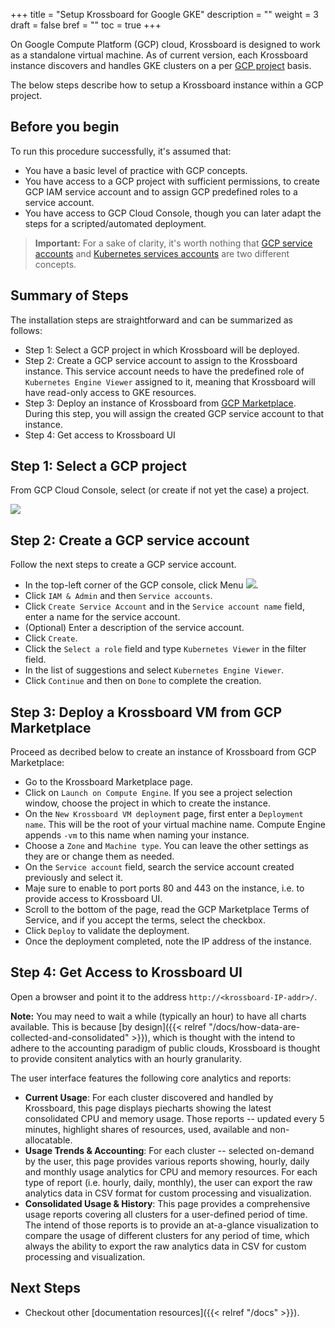 +++
title = "Setup Krossboard for Google GKE"
description = ""
weight = 3
draft = false
bref = ""
toc = true 
+++

On Google Compute Platform (GCP) cloud, Krossboard is designed to work as a standalone virtual machine.
As of current version, each Krossboard instance discovers and handles GKE clusters on a per [GCP project](https://cloud.google.com/resource-manager/docs/creating-managing-projects) basis. 

The below steps describe how to setup a Krossboard instance within a GCP project. 

## Before you begin
To run this procedure successfully, it's assumed that:
 * You have a basic level of practice with GCP concepts.
 * You have access to a GCP project with sufficient permissions, to create GCP IAM service account and to assign GCP predefined roles to a service account.
 * You have access to GCP Cloud Console, though you can later adapt the steps for a scripted/automated deployment.

> **Important:** For a sake of clarity, it's worth nothing that [GCP service accounts](https://cloud.google.com/iam/docs/understanding-service-accounts) and [Kubernetes services accounts](https://kubernetes.io/docs/reference/access-authn-authz/service-accounts-admin/) are two different concepts.

## Summary of Steps
The installation steps are straightforward and can be summarized as follows:

* Step 1: Select a GCP project in which Krossboard will be deployed.
* Step 2: Create a GCP service account to assign to the Krossboard instance. This service account needs to have the predefined role of `Kubernetes Engine Viewer` assigned to it, meaning that Krossboard will have read-only access to GKE resources. 
* Step 3: Deploy an instance of Krossboard from [GCP Marketplace](https://cloud.google.com/marketplace). During this step, you will assign the created GCP service account to that instance.
* Step 4: Get access to Krossboard UI

## Step 1: Select a GCP project
 From GCP Cloud Console, select (or create if not yet the case) a project.

 ![](/images/docs/gcp-select-project.png)

 ## Step 2: Create a GCP service account
 Follow the next steps to create a GCP service account.
 

* In the top-left corner of the GCP console, click Menu ![](/images/docs/gcp-menu.png).
* Click `IAM & Admin` and then `Service accounts`.
* Click `Create Service Account` and in the `Service account name` field, enter a name for the service account. 
* (Optional) Enter a description of the service account.
* Click `Create`.
* Click the `Select a role` field and type `Kubernetes Viewer` in the filter field.
* In the list of suggestions and select `Kubernetes Engine Viewer`.
* Click `Continue` and then on `Done` to complete the creation.


## Step 3: Deploy a Krossboard VM from GCP Marketplace
Proceed as decribed below to create an instance of Krossboard from GCP Marketplace:

* Go to the Krossboard Marketplace page.
* Click on `Launch on Compute Engine`. If you see a project selection window, choose the project in which to create the instance.
* On the `New Krossboard VM deployment` page, first enter a `Deployment name`. This will be the root of your virtual machine name. Compute Engine appends `-vm` to this name when naming your instance.
* Choose a `Zone` and `Machine type`. You can leave the other settings as they are or change them as needed.
* On the `Service account` field, search the service account created previously and select it.  
* Maje sure to enable to port ports 80 and 443 on the instance, i.e. to provide access to Krossboard UI.
* Scroll to the bottom of the page, read the GCP Marketplace Terms of Service, and if you accept the terms, select the checkbox.
* Click `Deploy` to validate the deployment.
* Once the deployment completed, note the IP address of the instance.

## Step 4: Get Access to Krossboard UI
Open a browser and point it to the address `http://<krossboard-IP-addr>/`.

**Note:** You may need to wait a while (typically an hour) to have all charts available. This is because [by design]({{< relref "/docs/how-data-are-collected-and-consolidated" >}}), which is thought with the intend to adhere to the accounting paradigm of public clouds, Krossboard is thought to provide consitent analytics with an hourly granularity.

The user interface features the following core analytics and reports:
 * **Current Usage**: For each cluster discovered and handled by Krossboard, this page displays piecharts showing the latest consolidated CPU and memory usage. Those reports -- updated every 5 minutes, highlight shares of resources, used, available and non-allocatable.
 * **Usage Trends & Accounting**: For each cluster -- selected on-demand by the user, this page provides various reports showing, hourly, daily and monthly usage analytics for CPU and memory resources. For each type of report (i.e. hourly, daily, monthly), the user can export the raw analytics data in CSV format for custom processing and visualization.
 * **Consolidated Usage & History**: This page provides a comprehensive usage reports covering all clusters for a user-defined period of time. The intend of those reports is to provide an at-a-glance visualization to compare the usage of different clusters for any period of time, which always the ability to export the raw analytics data in CSV for custom processing and visualization.

## Next Steps

* Checkout other [documentation resources]({{< relref "/docs" >}}).